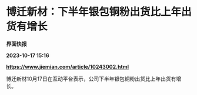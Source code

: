 # 博迁新材：下半年银包铜粉出货比上年出货有增长
**界面快报**

**2023-10-17 15:16**

**https://www.jiemian.com/article/10243002.html**

博迁新材10月17日在互动平台表示，公司下半年银包铜粉出货比上年出货有增长。